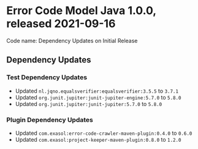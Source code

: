 # Error Code Model Java 1.0.0, released 2021-09-16

Code name: Dependency Updates on Initial Release

## Dependency Updates

### Test Dependency Updates

* Updated `nl.jqno.equalsverifier:equalsverifier:3.5.5` to `3.7.1`
* Updated `org.junit.jupiter:junit-jupiter-engine:5.7.0` to `5.8.0`
* Updated `org.junit.jupiter:junit-jupiter:5.7.0` to `5.8.0`

### Plugin Dependency Updates

* Updated `com.exasol:error-code-crawler-maven-plugin:0.4.0` to `0.6.0`
* Updated `com.exasol:project-keeper-maven-plugin:0.8.0` to `1.2.0`
